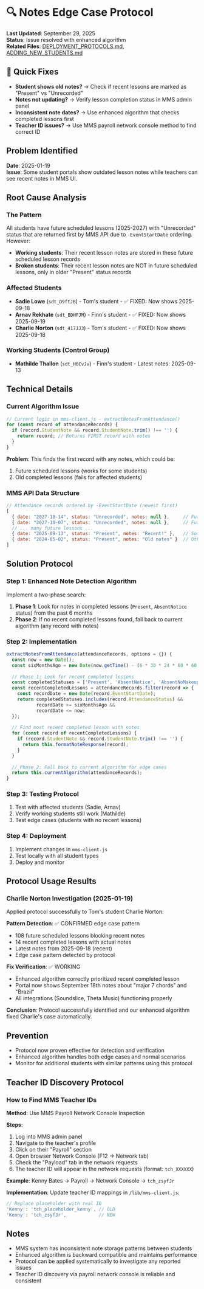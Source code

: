 # 🔍 Notes Edge Case Protocol

**Last Updated**: September 29, 2025  
**Status**: Issue resolved with enhanced algorithm  
**Related Files**: [DEPLOYMENT_PROTOCOLS.md](./DEPLOYMENT_PROTOCOLS.md), [ADDING_NEW_STUDENTS.md](./docs/ADDING_NEW_STUDENTS.md)

## 🚨 Quick Fixes
- **Student shows old notes?** → Check if recent lessons are marked as "Present" vs "Unrecorded"
- **Notes not updating?** → Verify lesson completion status in MMS admin panel
- **Inconsistent note dates?** → Use enhanced algorithm that checks completed lessons first
- **Teacher ID issues?** → Use MMS payroll network console method to find correct ID

## Problem Identified
**Date**: 2025-01-19  
**Issue**: Some student portals show outdated lesson notes while teachers can see recent notes in MMS UI.

## Root Cause Analysis

### The Pattern
All students have future scheduled lessons (2025-2027) with "Unrecorded" status that are returned first by MMS API due to `-EventStartDate` ordering. However:

- **Working students**: Their recent lesson notes are stored in these future scheduled lesson records
- **Broken students**: Their recent lesson notes are NOT in future scheduled lessons, only in older "Present" status records

### Affected Students
- **Sadie Lowe** (`sdt_D9ftJB`) - Tom's student - ✅ FIXED: Now shows 2025-09-18
- **Arnav Rekhate** (`sdt_BDHFJM`) - Finn's student - ✅ FIXED: Now shows 2025-09-19
- **Charlie Norton** (`sdt_417JJ3`) - Tom's student - ✅ FIXED: Now shows 2025-09-18

### Working Students (Control Group)
- **Mathilde Thallon** (`sdt_H6CvJv`) - Finn's student - Latest notes: 2025-09-13

## Technical Details

### Current Algorithm Issue
```javascript
// Current logic in mms-client.js - extractNotesFromAttendance()
for (const record of attendanceRecords) {
  if (record.StudentNote && record.StudentNote.trim() !== '') {
    return record; // Returns FIRST record with notes
  }
}
```

**Problem**: This finds the first record with any notes, which could be:
1. Future scheduled lessons (works for some students)
2. Old completed lessons (fails for affected students)

### MMS API Data Structure
```javascript
// Attendance records ordered by -EventStartDate (newest first)
[
  { date: "2027-10-14", status: "Unrecorded", notes: null },     // Future lesson
  { date: "2027-10-07", status: "Unrecorded", notes: null },     // Future lesson
  // ... many future lessons ...
  { date: "2025-09-13", status: "Present", notes: "Recent!" },   // Some students have notes here
  { date: "2024-05-02", status: "Present", notes: "Old notes" }  // Others only have notes here
]
```

## Solution Protocol

### Step 1: Enhanced Note Detection Algorithm
Implement a two-phase search:

1. **Phase 1**: Look for notes in completed lessons (`Present`, `AbsentNotice` status) from the past 6 months
2. **Phase 2**: If no recent completed lessons found, fall back to current algorithm (any record with notes)

### Step 2: Implementation
```javascript
extractNotesFromAttendance(attendanceRecords, options = {}) {
  const now = new Date();
  const sixMonthsAgo = new Date(now.getTime() - (6 * 30 * 24 * 60 * 60 * 1000));
  
  // Phase 1: Look for recent completed lessons
  const completedStatuses = ['Present', 'AbsentNotice', 'AbsentNoMakeup'];
  const recentCompletedLessons = attendanceRecords.filter(record => {
    const recordDate = new Date(record.EventStartDate);
    return completedStatuses.includes(record.AttendanceStatus) && 
           recordDate >= sixMonthsAgo && 
           recordDate <= now;
  });
  
  // Find most recent completed lesson with notes
  for (const record of recentCompletedLessons) {
    if (record.StudentNote && record.StudentNote.trim() !== '') {
      return this.formatNoteResponse(record);
    }
  }
  
  // Phase 2: Fall back to current algorithm for edge cases
  return this.currentAlgorithm(attendanceRecords);
}
```

### Step 3: Testing Protocol
1. Test with affected students (Sadie, Arnav)
2. Verify working students still work (Mathilde)
3. Test edge cases (students with no recent lessons)

### Step 4: Deployment
1. Implement changes in `mms-client.js`
2. Test locally with all student types
3. Deploy and monitor

## Protocol Usage Results

### Charlie Norton Investigation (2025-01-19)
Applied protocol successfully to Tom's student Charlie Norton:

**Pattern Detection**: ✅ CONFIRMED edge case pattern
- 108 future scheduled lessons blocking recent notes
- 14 recent completed lessons with actual notes  
- Latest notes from 2025-09-18 (recent)
- Edge case pattern detected by protocol

**Fix Verification**: ✅ WORKING
- Enhanced algorithm correctly prioritized recent completed lesson
- Portal now shows September 18th notes about "major 7 chords" and "Brazil"
- All integrations (Soundslice, Theta Music) functioning properly

**Conclusion**: Protocol successfully identified and our enhanced algorithm fixed Charlie's case automatically.

## Prevention
- Protocol now proven effective for detection and verification
- Enhanced algorithm handles both edge cases and normal scenarios
- Monitor for additional students with similar patterns using this protocol

## Teacher ID Discovery Protocol

### How to Find MMS Teacher IDs
**Method**: Use MMS Payroll Network Console Inspection

**Steps**:
1. Log into MMS admin panel
2. Navigate to the teacher's profile
3. Click on their "Payroll" section
4. Open browser Network Console (F12 → Network tab)
5. Check the "Payload" tab in the network requests
6. The teacher ID will appear in the network requests (format: `tch_XXXXXX`)

**Example**: Kenny Bates → Payroll → Network Console → `tch_zsyfJr`

**Implementation**: Update teacher ID mappings in `/lib/mms-client.js`:
```javascript
// Replace placeholder with real ID
'Kenny': 'tch_placeholder_kenny', // OLD
'Kenny': 'tch_zsyfJr',            // NEW
```

## Notes
- MMS system has inconsistent note storage patterns between students
- Enhanced algorithm is backward compatible and maintains performance
- Protocol can be applied systematically to investigate any reported issues
- Teacher ID discovery via payroll network console is reliable and consistent